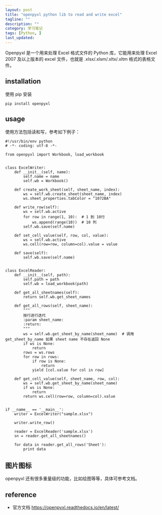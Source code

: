 ```yaml
---
layout: post
title: "openpyxl python lib to read and write excel"
tagline: ""
description: ""
category: 学习笔记
tags: [Python, ]
last_updated: 
---
```


Openpyxl 是一个用来处理 Excel 格式文件的 Python 库，它能用来处理 Excel 2007 及以上版本的 excel 文件，也就是 .xlsx/.xlsm/.xltx/.xltm 格式的表格文件。

## installation

使用 pip 安装

	pip install openpyxl

## usage

使用方法包括读和写，参考如下例子：

	#!/usr/bin/env python
	# -*- coding: utf-8 -*-

	from openpyxl import Workbook, load_workbook


	class ExcelWriter:
		def __init__(self, name):
			self.name = name
			self.wb = Workbook()

		def create_work_sheet(self, sheet_name, index):
			ws = self.wb.create_sheet(sheet_name, index)
			ws.sheet_properties.tabColor = "1072BA"

		def write_row(self):
			ws = self.wb.active
			for row in range(1, 10):  # 1 到 10行
				ws.append(range(10))  # 10 列
			self.wb.save(self.name)

		def set_cell_value(self, row, col, value):
			ws = self.wb.active
			ws.cell(row=row, column=col).value = value

		def save(self):
			self.wb.save(self.name)


	class ExcelReader:
		def __init__(self, path):
			self.path = path
			self.wb = load_workbook(path)

		def get_all_sheetnames(self):
			return self.wb.get_sheet_names

		def get_all_rows(self, sheet_name):
			"""
			按行进行迭代
			:param sheet_name:
			:return:
			"""
			ws = self.wb.get_sheet_by_name(sheet_name)  # 调用 get_sheet_by_name 如果 sheet name 不存在返回 None
			if ws is None:
				return
			rows = ws.rows
			for row in rows:
				if row is None:
					return
				yield [col.value for col in row]

		def get_cell_value(self, sheet_name, row, col):
			ws = self.wb.get_sheet_by_name(sheet_name)
			if ws is None:
				return
			return ws.cell(row=row, column=col).value


	if __name__ == '__main__':
		writer = ExcelWriter("sample.xlsx")

		writer.write_row()

		reader = ExcelReader('sample.xlsx')
		sn = reader.get_all_sheetnames()

		for data in reader.get_all_rows('Sheet'):
			print data


## 图片图标

openpyxl 还有很多重量级的功能，比如绘图等等，具体可参考文档。


## reference

- 官方文档 <https://openpyxl.readthedocs.io/en/latest/>
